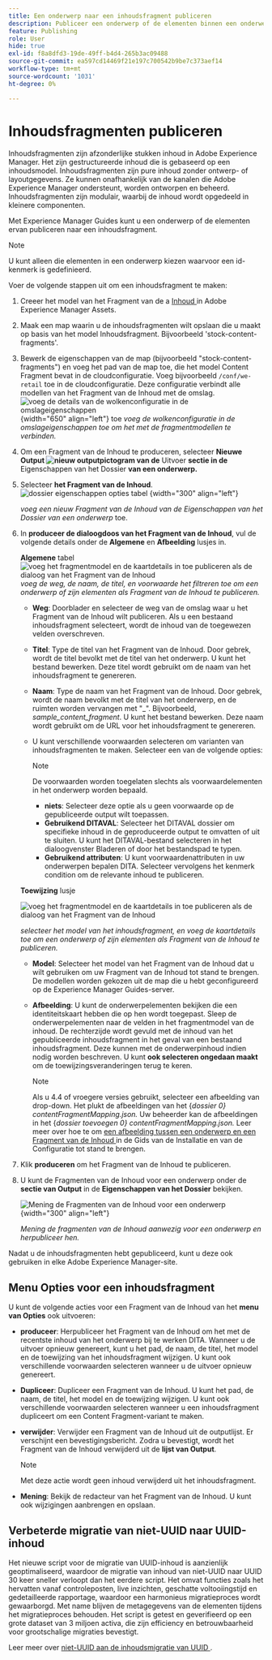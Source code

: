 ```yaml
---
title: Een onderwerp naar een inhoudsfragment publiceren
description: Publiceer een onderwerp of de elementen binnen een onderwerp aan een Fragment van de Inhoud in AEM Guides.  Leer hoe te om de aanwezige Fragments van de Inhoud voor een onderwerp te bekijken en hen opnieuw te publiceren.
feature: Publishing
role: User
hide: true
exl-id: f8a8dfd3-19de-49ff-b4d4-265b3ac09488
source-git-commit: ea597cd14469f21e197c700542b9be7c373aef14
workflow-type: tm+mt
source-wordcount: '1031'
ht-degree: 0%

---
```


# Inhoudsfragmenten publiceren

Inhoudsfragmenten zijn afzonderlijke stukken inhoud in Adobe Experience Manager. Het zijn gestructureerde inhoud die is gebaseerd op een inhoudsmodel. Inhoudsfragmenten zijn pure inhoud zonder ontwerp- of layoutgegevens. Ze kunnen onafhankelijk van de kanalen die Adobe Experience Manager ondersteunt, worden ontworpen en beheerd. Inhoudsfragmenten zijn modulair, waarbij de inhoud wordt opgedeeld in kleinere componenten.

Met Experience Manager Guides kunt u een onderwerp of de elementen ervan publiceren naar een inhoudsfragment.

>[!NOTE]
>
>U kunt alleen die elementen in een onderwerp kiezen waarvoor een id-kenmerk is gedefinieerd.


Voer de volgende stappen uit om een inhoudsfragment te maken:

1. Creeer het model van het Fragment van de a [ Inhoud ](https://experienceleague.adobe.com/docs/experience-manager-65/assets/content-fragments/content-fragments-models.html?lang=nl-NL) in Adobe Experience Manager Assets.
1. Maak een map waarin u de inhoudsfragmenten wilt opslaan die u maakt op basis van het model Inhoudsfragment. Bijvoorbeeld &#39;stock-content-fragments&#39;.
1. Bewerk de eigenschappen van de map (bijvoorbeeld &quot;stock-content-fragments&quot;) en voeg het pad van de map toe, die het model Content Fragment bevat in de cloudconfiguratie.
Voeg bijvoorbeeld `/conf/we-retail` toe in de cloudconfiguratie. Deze configuratie verbindt alle modellen van het Fragment van de Inhoud met de omslag.\
   ![ voeg de details van de wolkenconfiguratie in de omslageigenschappen ](images/fragment-folder-cloud-configuration.png){width="650" align="left"} toe
   *voeg de wolkenconfiguratie in de omslageigenschappen toe om het met de fragmentmodellen te verbinden.*

1. Om een Fragment van de Inhoud te produceren, selecteer **Nieuwe Output ![ nieuw outputpictogram ](./images/Add_icon.svg) van de** Uitvoer **sectie in de** Eigenschappen van het Dossier **van een onderwerp.**
1. Selecteer **het Fragment van de Inhoud**.\
   ![ dossier eigenschappen opties tabel ](./images/file-properties-outputs-tab.png) {width="300" align="left"}

   *voeg een nieuw Fragment van de Inhoud van de Eigenschappen van het Dossier van een onderwerp* toe.

1. In **produceer de dialoogdoos van het Fragment van de Inhoud**, vul de volgende details onder de **Algemene** en **Afbeelding** lusjes in.

   **Algemene** tabel
   ![ voeg het fragmentmodel en de kaartdetails in toe publiceren als de dialoog van het Fragment van de Inhoud ](images/generate-content-fragment.png)
   *voeg de weg, de naam, de titel, en voorwaarde het filtreren toe om een onderwerp of zijn elementen als Fragment van de Inhoud te publiceren.*


   * **Weg**: Doorblader en selecteer de weg van de omslag waar u het Fragment van de Inhoud wilt publiceren. Als u een bestaand inhoudsfragment selecteert, wordt de inhoud van de toegewezen velden overschreven.
   * **Titel**: Type de titel van het Fragment van de Inhoud. Door gebrek, wordt de titel bevolkt met de titel van het onderwerp. U kunt het bestand bewerken. Deze titel wordt gebruikt om de naam van het inhoudsfragment te genereren.
   * **Naam**: Type de naam van het Fragment van de Inhoud. Door gebrek, wordt de naam bevolkt met de titel van het onderwerp, en de ruimten worden vervangen met &quot;_&quot;. Bijvoorbeeld, *sample_content_fragment*. U kunt het bestand bewerken.  Deze naam wordt gebruikt om de URL voor het inhoudsfragment te genereren.

   * U kunt verschillende voorwaarden selecteren om varianten van inhoudsfragmenten te maken. Selecteer een van de volgende opties:

     >[!NOTE]
     > 
     > De voorwaarden worden toegelaten slechts als voorwaardelementen in het onderwerp worden bepaald.

      * **niets**: Selecteer deze optie als u geen voorwaarde op de gepubliceerde output wilt toepassen.
      * **Gebruikend DITAVAL**: Selecteer het DITAVAL dossier om specifieke inhoud in de geproduceerde output te omvatten of uit te sluiten. U kunt het DITAVAL-bestand selecteren in het dialoogvenster Bladeren of door het bestandspad te typen.
      * **Gebruikend attributen**: U kunt voorwaardenattributen in uw onderwerpen bepalen DITA. Selecteer vervolgens het kenmerk condition om de relevante inhoud te publiceren.






   **Toewijzing** lusje

   ![ voeg het fragmentmodel en de kaartdetails in toe publiceren als de dialoog van het Fragment van de Inhoud ](images/content-fragment-mapping.png)

   *selecteer het model van het inhoudsfragment, en voeg de kaartdetails toe om een onderwerp of zijn elementen als Fragment van de Inhoud te publiceren.*

   * **Model**: Selecteer het model van het Fragment van de Inhoud dat u wilt gebruiken om uw Fragment van de Inhoud tot stand te brengen. De modellen worden gekozen uit de map die u hebt geconfigureerd op de Experience Manager Guides-server.
   * **Afbeelding**: U kunt de onderwerpelementen bekijken die een identiteitskaart hebben die op hen wordt toegepast. Sleep de onderwerpelementen naar de velden in het fragmentmodel van de inhoud.
De rechterzijde wordt gevuld met de inhoud van het gepubliceerde inhoudsfragment in het geval van een bestaand inhoudsfragment. Deze kunnen met de onderwerpinhoud indien nodig worden beschreven. U kunt **ook selecteren ongedaan maakt** om de toewijzingsveranderingen terug te keren.


     >[!NOTE]
     >
     > Als u 4.4 of vroegere versies gebruikt, selecteer een afbeelding van drop-down. Het plukt de afbeeldingen van het {*dossier 0} contentFragmentMapping.json.*  Uw beheerder kan de afbeeldingen in het {*dossier toevoegen 0} contentFragmentMapping.json.* Leer meer over hoe te om [ een afbeelding tussen een onderwerp en een Fragment van de Inhoud ](/help/product-guide/cs-install-guide/conf-content-fragment-mapping-cs.md) in de Gids van de Installatie en van de Configuratie tot stand te brengen.

1. Klik **produceren** om het Fragment van de Inhoud te publiceren.

1. U kunt de Fragmenten van de Inhoud voor een onderwerp onder de **sectie van Output** in de **Eigenschappen van het Dossier** bekijken.

   ![ Mening de Fragmenten van de Inhoud voor een onderwerp ](images/outputs-options-menu.png){width="300" align="left"}

   *Mening de fragmenten van de Inhoud aanwezig voor een onderwerp en herpubliceer hen.*


Nadat u de inhoudsfragmenten hebt gepubliceerd, kunt u deze ook gebruiken in elke Adobe Experience Manager-site.




## Menu Opties voor een inhoudsfragment

U kunt de volgende acties voor een Fragment van de Inhoud van het **menu van Opties** ook uitvoeren:

* **produceer**: Herpubliceer het Fragment van de Inhoud om het met de recentste inhoud van het onderwerp bij te werken DITA. Wanneer u de uitvoer opnieuw genereert, kunt u het pad, de naam, de titel, het model en de toewijzing van het inhoudsfragment wijzigen. U kunt ook verschillende voorwaarden selecteren wanneer u de uitvoer opnieuw genereert.

* **Dupliceer**: Dupliceer een Fragment van de Inhoud. U kunt het pad, de naam, de titel, het model en de toewijzing wijzigen. U kunt ook verschillende voorwaarden selecteren wanneer u een inhoudsfragment dupliceert om een Content Fragment-variant te maken.

* **verwijder**: Verwijder een Fragment van de Inhoud uit de outputlijst. Er verschijnt een bevestigingsbericht. Zodra u bevestigt, wordt het Fragment van de Inhoud verwijderd uit de **lijst van Output**.

  >[!NOTE]
  >
  > Met deze actie wordt geen inhoud verwijderd uit het inhoudsfragment.

* **Mening**: Bekijk de redacteur van het Fragment van de Inhoud. U kunt ook wijzigingen aanbrengen en opslaan.

## Verbeterde migratie van niet-UUID naar UUID-inhoud

Het nieuwe script voor de migratie van UUID-inhoud is aanzienlijk geoptimaliseerd, waardoor de migratie van inhoud van niet-UUID naar UUID 30 keer sneller verloopt dan het eerdere script. Het omvat functies zoals het hervatten vanaf controleposten, live inzichten, geschatte voltooiingstijd en gedetailleerde rapportage, waardoor een harmonieus migratieproces wordt gewaarborgd. Met name blijven de metagegevens van de elementen tijdens het migratieproces behouden. Het script is getest en geverifieerd op een grote dataset van 3 miljoen activa, die zijn efficiency en betrouwbaarheid voor grootschalige migraties bevestigt.

Leer meer over [ niet-UUID aan de inhoudsmigratie van UUID ](/help/product-guide/install-guide/migrate-non-uuid-uuid.md).
